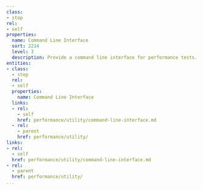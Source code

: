 ```yaml
---
class:
- stop
rel:
- self
properties:
  name: Command Line Interface
  sort: 2214
  level: 3
  description: Provide a command line interface for performance tests.
entities:
- class:
  - stop
  rel:
  - self
  properties:
    name: Command Line Interface
  links:
  - rel:
    - self
    href: performance/utility/command-line-interface.md
  - rel:
    - parent
    href: performance/utility/
links:
- rel:
  - self
  href: performance/utility/command-line-interface.md
- rel:
  - parent
  href: performance/utility/
...
```

